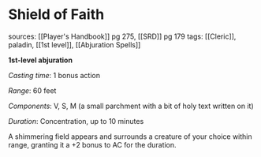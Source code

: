 # Shield of Faith
sources: [[Player's Handbook]] pg 275, [[SRD]] pg 179
tags: [[Cleric]], paladin, [[1st level]], [[Abjuration Spells]]

**1st-level abjuration**

*Casting time*: 1 bonus action

*Range*: 60 feet

*Components*: V, S, M (a small parchment with a bit of holy text written on it)

*Duration*: Concentration, up to 10 minutes

A shimmering field appears and surrounds a creature of your choice within range, granting it a +2 bonus to AC for the duration.
